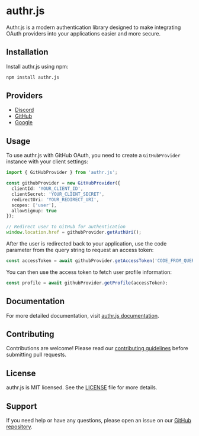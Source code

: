 # authr.js

Authr.js is a modern authentication library designed to make integrating OAuth providers into your applications easier and more secure.

## Installation

Install authr.js using npm:

```sh
npm install authr.js
```

## Providers
- [Discord](https://github.com/slxca/authr.js/wiki/Implement-Discord-Authentication)
- [GitHub](https://github.com/slxca/authr.js/wiki/Implement-GitHub-Authentication)
- [Google](https://github.com/slxca/authr.js/wiki/Implement-Google-Authentication)

## Usage

To use authr.js with GitHub OAuth, you need to create a `GitHubProvider` instance with your client settings:

```ts
import { GitHubProvider } from 'authr.js';

const githubProvider = new GitHubProvider({
  clientId: 'YOUR_CLIENT_ID',
  clientSecret: 'YOUR_CLIENT_SECRET',
  redirectUri: 'YOUR_REDIRECT_URI',
  scopes: ['user'],
  allowSignup: true
});

// Redirect user to GitHub for authentication
window.location.href = githubProvider.getAuthUri();
```

After the user is redirected back to your application, use the code parameter from the query string to request an access token:

```ts
const accessToken = await githubProvider.getAccessToken('CODE_FROM_QUERY_STRING');
```

You can then use the access token to fetch user profile information:

```ts
const profile = await githubProvider.getProfile(accessToken);
```

## Documentation

For more detailed documentation, visit [authr.js documentation](https://authr.js.org).

## Contributing

Contributions are welcome! Please read our [contributing guidelines](https://github.com/slxca/authr.js/blob/master/CONTRIBUTING.md) before submitting pull requests.

## License

authr.js is MIT licensed. See the [LICENSE](https://github.com/slxca/authr.js/blob/master/LICENSE) file for more details.

## Support

If you need help or have any questions, please open an issue on our [GitHub repository](https://github.com/slxca/authr.js/issues).
